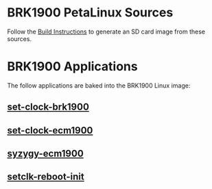 # BRK1900 PetaLinux Sources

Follow the [Build Instructions](https://docs.opalkelly.com/ecm1900/brk1900-breakout-board/brk1900-linux-image/) to generate an SD card image from these sources.


# BRK1900 Applications
The follow applications are baked into the BRK1900 Linux image:

## [set-clock-brk1900](project-spec/meta-user/recipes-apps/set-clock-brk1900)

## [set-clock-ecm1900](project-spec/meta-user/recipes-apps/set-clock-ecm1900)

## [syzygy-ecm1900](project-spec/meta-user/recipes-apps/syzygy-ecm1900)

## [setclk-reboot-init](project-spec/meta-user/recipes-apps/setclk-reboot-init)
